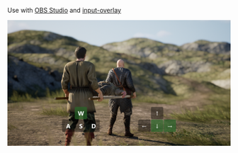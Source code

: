 Use with [OBS Studio](https://obsproject.com/) and [input-overlay](https://github.com/univrsal/input-overlay)

![preview image of how this preset looks like](preview.png)
